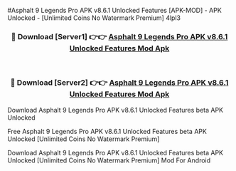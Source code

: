 #Asphalt 9 Legends Pro APK v8.6.1 Unlocked Features [APK-MOD] - APK Unlocked - [Unlimited Coins No Watermark Premium] 4lpl3



<div align="center">

<h3>🔴 Download [Server1] 👉👉 <a href="https://momento.my/?title=Asphalt_9_Legends_Pro_APK_v8.6.1_Unlocked_Features">Asphalt 9 Legends Pro APK v8.6.1 Unlocked Features Mod Apk</a></h3><br>

<h3>🔴 Download [Server2] 👉👉 <a href="https://momento.my/?title=Asphalt_9_Legends_Pro_APK_v8.6.1_Unlocked_Features">Asphalt 9 Legends Pro APK v8.6.1 Unlocked Features Mod Apk</a></h3>
</div>



Download Asphalt 9 Legends Pro APK v8.6.1 Unlocked Features beta APK Unlocked

Free Asphalt 9 Legends Pro APK v8.6.1 Unlocked Features beta APK Unlocked [Unlimited Coins No Watermark Premium]

Download Asphalt 9 Legends Pro APK v8.6.1 Unlocked Features beta APK Unlocked [Unlimited Coins No Watermark Premium] Mod For Android
